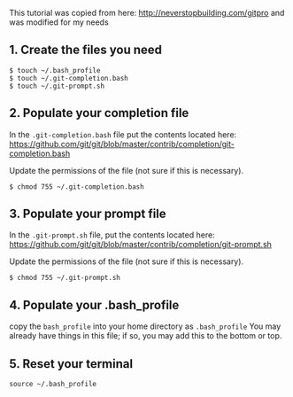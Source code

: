This tutorial was copied from here: http://neverstopbuilding.com/gitpro and was modified for my needs

## 1. Create the files you need

```
$ touch ~/.bash_profile
$ touch ~/.git-completion.bash
$ touch ~/.git-prompt.sh
```



## 2. Populate your completion file
In the `.git-completion.bash` file put the contents located here: https://github.com/git/git/blob/master/contrib/completion/git-completion.bash

Update the permissions of the file (not sure if this is necessary).

```
$ chmod 755 ~/.git-completion.bash
```



## 3. Populate your prompt file
In the `.git-prompt.sh` file, put the contents located here: https://github.com/git/git/blob/master/contrib/completion/git-prompt.sh

Update the permissions of the file (not sure if this is necessary).

```
$ chmod 755 ~/.git-prompt.sh
```



## 4. Populate your .bash_profile

copy the `bash_profile` into your home directory as `.bash_profile` You may already have things in this file; if so, you may add this to the bottom or top.




## 5. Reset your terminal

```
source ~/.bash_profile
```
